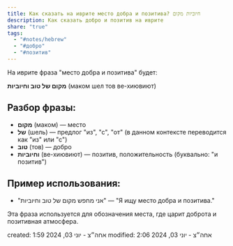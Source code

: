 ```yaml
---
title: Как сказать на иврите место добра и позитива? חיוביות מקום
description: Как сказать добро и позитив на иврите
share: "true"
tags:
  - "#notes/hebrew"
  - "#добро"
  - "#позитив"
---
```

На иврите фраза "место добра и позитива" будет:

**מקום של טוב וחיוביות** (маком шел тов ве-хиювиют)

## Разбор фразы:

- **מקום** (маком) — место
- **של** (шель) — предлог "из", "с", "от" (в данном контексте переводится как "из" или "с")
- **טוב** (тов) — добро
- **וחיוביות** (ве-хиювиют) — позитив, положительность (буквально: "и позитив")

## Пример использования:

- "אני מחפש מקום של טוב וחיוביות" — "Я ищу место добра и позитива."

Эта фраза используется для обозначения места, где царит доброта и позитивная атмосфера.



created: 1:59 אחה״צ - יוני 03, 2024
modified: 2:06 אחה״צ - יוני 03, 2024

